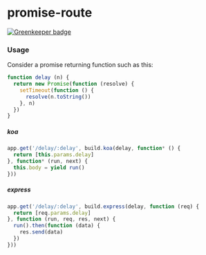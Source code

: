 # promise-route

[![Greenkeeper badge](https://badges.greenkeeper.io/Qard/promise-route.svg)](https://greenkeeper.io/)

### Usage

Consider a promise returning function such as this:

```js
function delay (n) {
  return new Promise(function (resolve) {
    setTimeout(function () {
      resolve(n.toString())
    }, n)
  })
}
```

##### koa

```js
app.get('/delay/:delay', build.koa(delay, function* () {
  return [this.params.delay]
}, function* (run, next) {
  this.body = yield run()
}))
```

##### express

```js
app.get('/delay/:delay', build.express(delay, function (req) {
  return [req.params.delay]
}, function (run, req, res, next) {
  run().then(function (data) {
    res.send(data)
  })
}))
```
